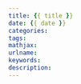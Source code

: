 ```yaml
---
title: {{ title }}
date: {{ date }}
categories:
tags:
mathjax:
urlname:
keywords:
description:
---
```


<!--more-->
